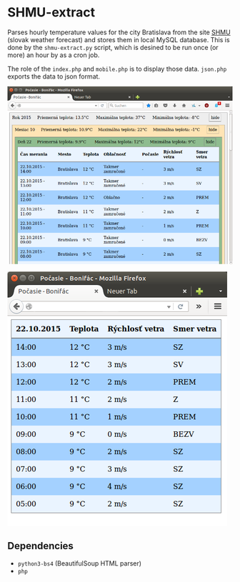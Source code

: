 SHMU-extract
============

Parses hourly temperature values for the city Bratislava from the site [SHMU](http://shmu.sk) (slovak weather forecast) and stores them in local MySQL database. 
This is done by the `shmu-extract.py` script, which is desined to be run once (or more) an hour by as a cron job.

The role of the `index.php` and `mobile.php` is to display those data. `json.php` exports the data to json format.

![index.php screenshot](scr.png)

![mobile.php screenshot](scr-mobile.png)

Dependencies
------------
- `python3-bs4` (BeautifulSoup HTML parser)
- `php`